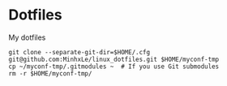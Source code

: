 # Dotfiles
My dotfiles

```   
git clone --separate-git-dir=$HOME/.cfg git@github.com:MinhxLe/linux_dotfiles.git $HOME/myconf-tmp
cp ~/myconf-tmp/.gitmodules ~  # If you use Git submodules
rm -r $HOME/myconf-tmp/
```
